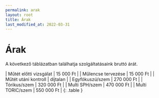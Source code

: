```yaml
---
permalink: arak
layout: root
title: Árak
last_modified_at: 2022-03-31
---
```


# Árak

A következő táblázatban találhatja szolgáltatásaink bruttó árát.

| Műtét előtti vizsgálat | 15 000 Ft  |
| Műlencse tervezése     | 15 000 Ft  |
| Műtét utáni kontroll   | díjtalan   |
| Egyfókuszú/szem        | 270 000 Ft |
| Tórikus/szem           | 320 000 Ft |
| Multi SPH/szem         | 470 000 Ft |
| Multi TORIC/szem       | 550 000 Ft |
{: .table }
